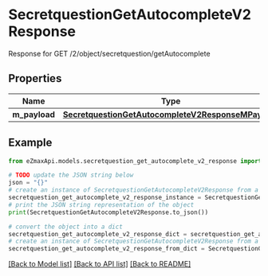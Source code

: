 # SecretquestionGetAutocompleteV2Response

Response for GET /2/object/secretquestion/getAutocomplete

## Properties

Name | Type | Description | Notes
------------ | ------------- | ------------- | -------------
**m_payload** | [**SecretquestionGetAutocompleteV2ResponseMPayload**](SecretquestionGetAutocompleteV2ResponseMPayload.md) |  | 

## Example

```python
from eZmaxApi.models.secretquestion_get_autocomplete_v2_response import SecretquestionGetAutocompleteV2Response

# TODO update the JSON string below
json = "{}"
# create an instance of SecretquestionGetAutocompleteV2Response from a JSON string
secretquestion_get_autocomplete_v2_response_instance = SecretquestionGetAutocompleteV2Response.from_json(json)
# print the JSON string representation of the object
print(SecretquestionGetAutocompleteV2Response.to_json())

# convert the object into a dict
secretquestion_get_autocomplete_v2_response_dict = secretquestion_get_autocomplete_v2_response_instance.to_dict()
# create an instance of SecretquestionGetAutocompleteV2Response from a dict
secretquestion_get_autocomplete_v2_response_from_dict = SecretquestionGetAutocompleteV2Response.from_dict(secretquestion_get_autocomplete_v2_response_dict)
```
[[Back to Model list]](../README.md#documentation-for-models) [[Back to API list]](../README.md#documentation-for-api-endpoints) [[Back to README]](../README.md)


